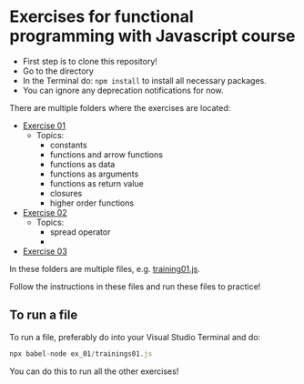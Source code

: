 # Exercises for functional programming with Javascript course

- First step is to clone this repository!
- Go to the directory
- In the Terminal do: `npm install` to install all necessary packages.
- You can ignore any deprecation notifications for now. 

There are multiple folders where the exercises are located:

- [Exercise 01](ex_01)
  - Topics:
    - constants 
    - functions and arrow functions
    - functions as data
    - functions as arguments
    - functions as return value
    - closures
    - higher order functions
- [Exercise 02](ex_02)
  - Topics:
    - spread operator
    - 
- [Exercise 03](ex_03)

In these folders are multiple files, e.g. [training01.js](ex_01/training01.js).

Follow the instructions in these files and run these files to practice!

## To run a file

To run a file, preferably do into your Visual Studio Terminal and do: 

```javascript
npx babel-node ex_01/trainings01.js
```

You can do this to run all the other exercises!
